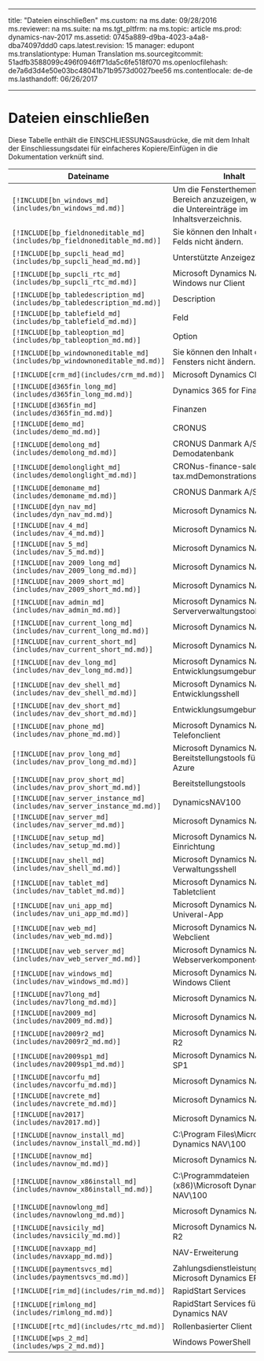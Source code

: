 
---
title: "Dateien einschließen"
ms.custom: na
ms.date: 09/28/2016
ms.reviewer: na
ms.suite: na
ms.tgt_pltfrm: na
ms.topic: article
ms.prod: dynamics-nav-2017
ms.assetid: 0745a889-d9ba-4023-a4a8-dba74097ddd0
caps.latest.revision: 15
manager: edupont
ms.translationtype: Human Translation
ms.sourcegitcommit: 51adfb3588099c496f0946ff71da5c6fe518f070
ms.openlocfilehash: de7a6d3d4e50e03bc48041b71b9573d0027bee56
ms.contentlocale: de-de
ms.lasthandoff: 06/26/2017

---

# <a name="include-files"></a>Dateien einschließen

Diese Tabelle enthält die EINSCHLIESSUNGSausdrücke, die mit dem Inhalt der Einschliessungsdatei für einfacheres Kopiere/Einfügen in die Dokumentation verknüft sind.

|Dateiname   |Inhalt  |
|------------|---------|
|`[!INCLUDE[bn_windows_md](includes/bn_windows_md.md)]`|Um die Fensterthemen in diesem Bereich anzuzeigen, wählen Sie die Untereinträge im Inhaltsverzeichnis.|
|`[!INCLUDE[bp_fieldnoneditable_md](includes/bp_fieldnoneditable_md.md)]`|Sie können den Inhalt dieses Felds nicht ändern.|
|`[!INCLUDE[bp_supcli_head_md](includes/bp_supcli_head_md.md)]`|Unterstützte Anzeigeziele|
|`[!INCLUDE[bp_supcli_rtc_md](includes/bp_supcli_rtc_md.md)]`|Microsoft Dynamics NAV Windows nur Client|
|`[!INCLUDE[bp_tabledescription_md](includes/bp_tabledescription_md.md)]`|Description| 
|`[!INCLUDE[bp_tablefield_md](includes/bp_tablefield_md.md)]`|Feld|
|`[!INCLUDE[bp_tableoption_md](includes/bp_tableoption_md.md)]`|Option|
|`[!INCLUDE[bp_windownoneditable_md](includes/bp_windownoneditable_md.md)]`|Sie können den Inhalt dieses Fensters nicht ändern.|
|`[!INCLUDE[crm_md](includes/crm_md.md)]`|Microsoft Dynamics CRM|
|`[!INCLUDE[d365fin_long_md](includes/d365fin_long_md.md)]`|Dynamics 365 for Financials|
|`[!INCLUDE[d365fin_md](includes/d365fin_md.md)]`|Finanzen|
|`[!INCLUDE[demo_md](includes/demo_md.md)]`|CRONUS|
|`[!INCLUDE[demolong_md](includes/demolong_md.md)]`|CRONUS Danmark A/S Demodatenbank|
|`[!INCLUDE[demolonglight_md](includes/demolonglight_md.md)]`|CRONus-finance-sales-tax.mdDemonstrationsdatenbank|
|`[!INCLUDE[demoname_md](includes/demoname_md.md)]`|CRONUS Danmark A/S|
|`[!INCLUDE[dyn_nav_md](includes/dyn_nav_md.md)]`|Microsoft Dynamics NAV|
|`[!INCLUDE[nav_4_md](includes/nav_4_md.md)]`|Microsoft Dynamics NAV 4.0|
|`[!INCLUDE[nav_5_md](includes/nav_5_md.md)]`|Microsoft Dynamics NAV 5.0|
|`[!INCLUDE[nav_2009_long_md](includes/nav_2009_long_md.md)]`|Microsoft Dynamics NAV 2009|
|`[!INCLUDE[nav_2009_short_md](includes/nav_2009_short_md.md)]`|Microsoft Dynamics NAV|
|`[!INCLUDE[nav_admin_md](includes/nav_admin_md.md)]`|Microsoft Dynamics NAV Serververwaltungstool|
|`[!INCLUDE[nav_current_long_md](includes/nav_current_long_md.md)]`|Microsoft Dynamics NAV 2013|
|`[!INCLUDE[nav_current_short_md](includes/nav_current_short_md.md)]`|Microsoft Dynamics NAV|
|`[!INCLUDE[nav_dev_long_md](includes/nav_dev_long_md.md)]`|Microsoft Dynamics NAV Entwicklungsumgebung|
|`[!INCLUDE[nav_dev_shell_md](includes/nav_dev_shell_md.md)]`|Microsoft Dynamics NAV 2017 Entwicklungsshell|
|`[!INCLUDE[nav_dev_short_md](includes/nav_dev_short_md.md)]`|Entwicklungsumgebung|
|`[!INCLUDE[nav_phone_md](includes/nav_phone_md.md)]`|Microsoft Dynamics NAV Telefonclient|
|`[!INCLUDE[nav_prov_long_md](includes/nav_prov_long_md.md)]`|Microsoft Dynamics NAV Bereitstellungstools für Microsoft Azure|
|`[!INCLUDE[nav_prov_short_md](includes/nav_prov_short_md.md)]`|Bereitstellungstools|
|`[!INCLUDE[nav_server_instance_md](includes/nav_server_instance_md.md)]`|DynamicsNAV100|
|`[!INCLUDE[nav_server_md](includes/nav_server_md.md)]`|Microsoft Dynamics NAV Server|
|`[!INCLUDE[nav_setup_md](includes/nav_setup_md.md)]`|Microsoft Dynamics NAV 2017 Einrichtung|
|`[!INCLUDE[nav_shell_md](includes/nav_shell_md.md)]`|Microsoft Dynamics NAV 2017 Verwaltungsshell|
|`[!INCLUDE[nav_tablet_md](includes/nav_tablet_md.md)]`|Microsoft Dynamics NAV Tabletclient|
|`[!INCLUDE[nav_uni_app_md](includes/nav_uni_app_md.md)]`|Microsoft Dynamics NAV-Univeral-App|
|`[!INCLUDE[nav_web_md](includes/nav_web_md.md)]`|Microsoft Dynamics NAV Webclient|
|`[!INCLUDE[nav_web_server_md](includes/nav_web_server_md.md)]`|Microsoft Dynamics NAV Webserverkomponenten|
|`[!INCLUDE[nav_windows_md](includes/nav_windows_md.md)]`|Microsoft Dynamics NAV Windows Client|
|`[!INCLUDE[nav7long_md](includes/nav7long_md.md)]`|Microsoft Dynamics NAV 2013|
|`[!INCLUDE[nav2009_md](includes/nav2009_md.md)]`|Microsoft Dynamics NAV 2009|
|`[!INCLUDE[nav2009r2_md](includes/nav2009r2_md.md)]`|Microsoft Dynamics NAV 2009 R2|
|`[!INCLUDE[nav2009sp1_md](includes/nav2009sp1_md.md)]`|Microsoft Dynamics NAV 2009 SP1|
|`[!INCLUDE[navcorfu_md](includes/navcorfu_md.md)]`|Microsoft Dynamics NAV 2016|
|`[!INCLUDE[navcrete_md](includes/navcrete_md.md)]`|Microsoft Dynamics NAV 2015|
|`[!INCLUDE[nav2017](includes/nav2017.md)]`|Microsoft Dynamics NAV 2017|
|`[!INCLUDE[navnow_install_md](includes/navnow_install_md.md)]`|C:\\Program Files\\Microsoft Dynamics NAV\\100|
|`[!INCLUDE[navnow_md](includes/navnow_md.md)]`|Microsoft Dynamics NAV|
|`[!INCLUDE[navnow_x86install_md](includes/navnow_x86install_md.md)]`|C:\\Programmdateien \(x86\)\\Microsoft Dynamics NAV\\100|
|`[!INCLUDE[navnowlong_md](includes/navnowlong_md.md)]`|Microsoft Dynamics NAV 2017|
|`[!INCLUDE[navsicily_md](includes/navsicily_md.md)]`|Microsoft Dynamics NAV 2013 R2|
|`[!INCLUDE[navxapp_md](includes/navxapp_md.md)]`|NAV-Erweiterung|
|`[!INCLUDE[paymentsvcs_md](includes/paymentsvcs_md.md)]`|Zahlungsdienstleistungen für Microsoft Dynamics ERP|
|`[!INCLUDE[rim_md](includes/rim_md.md)]`|RapidStart Services|
|`[!INCLUDE[rimlong_md](includes/rimlong_md.md)]`|RapidStart Services für Microsoft Dynamics NAV|
|`[!INCLUDE[rtc_md](includes/rtc_md.md)]`|Rollenbasierter Client|
|`[!INCLUDE[wps_2_md](includes/wps_2_md.md)]`|Windows PowerShell|

